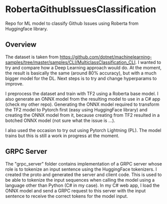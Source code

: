 # RobertaGithubIssuesClassification
 Repo for ML model to classify Github Issues using Roberta from Huggingface library.

## Overview

 The dataset is taken from https://github.com/dotnet/machinelearning-samples/tree/master/samples/CLI/MulticlassClassification_CLI.
 I wanted to try and compare how a Deep Learning approach would do.
 At the moment, the result is basically the same (around 80% accuracy), but with a much bigger model for the DL.
 Next steps is to try and change hyperparams to improve.

 I preprocess the dataset and train with TF2 using a Roberta base model.
 I also generate an ONNX model from the resulting model to use in a C# app (check my other repo).
 Generating the ONNX model required to transform the TF2 model to Pytorch first (easy using HuggingFace library) and creating the ONNX model from it, because creating from TF2 resulted in a botched ONNX model (not sure what the issue is ...).

 I also used the occasion to try out using Pytorch Lightning (PL). The model trains but this is still a work in progress at the moment.

## GRPC Server

The "grpc_server" folder contains implementation of a GRPC server whose role is to tokenize an input sentence using the HuggingFace tokenizers.
I created the proto and generated the server and client code.
This is used to be able to tokenize the input sequences when calling the model using a language other than Python (C# in my case).
In my C# web app, I load the ONNX model and send a GRPC request to this server with the input sentence to receive the correct tokens for the model input.